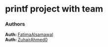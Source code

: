 <h1> printf project with team </h1>

<h3>Authors</h3>
<strong>Auth: </strong><a href="https://github.com/FatimaAlsamawal">FatimaAlsamawal</a>
<br>
<strong>Auth: </strong><a href="https://github.com/ZuhairAhmed0">ZuhairAhmed0</a>
